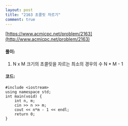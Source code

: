 ```yaml
---
layout: post
title: "2163 초콜릿 자르기"
comment: true
---
```

[https://www.acmicpc.net/problem/2163](http://www.acmicpc.net/problem/2163)

#### **풀이:**
1. N x M 크기의 초콜릿을 자르는 최소의 경우의 수 N * M - 1

#### **코드:**

```
#include <iostream>
using namespace std;
int main(void) {
	int n, m;
	cin >> n >> m;
	cout << n*m - 1 << endl;
	return 0;
}
```

